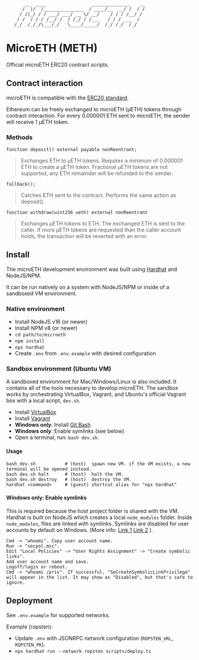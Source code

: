 ```
       __  ____                 _______________   __
      /  |/  /_______________  / ____/__  __/ /  / /
     / /|_/ / / ___/ ___/ __ \/ __/    / / / /__/ /
    / /  / / / /__/ /  / /_/ / /___   / / / ___  /
   /_/  /_/_/\___/_/   \____/_____/  /_/ /_/  /_/

```

# MicroETH (METH)

Official microETH ERC20 contract scripts.

## Contract interaction

microETH is compatible with the [ERC20 standard](https://ethereum.org/en/developers/docs/standards/tokens/erc-20/).

Ethereum can be freely exchanged to microETH (μETH) tokens through contract interaction. For every 0.000001 ETH sent to microETH, the sender will receive 1 μETH token.

### Methods

```
function deposit() external payable nonReentrant;
```
> Exchanges ETH to μETH tokens. Requires a minimum of 0.000001 ETH to create a μETH token. Fractional μETH tokens are not supported, any ETH remainder will be refunded to the sender.


```
fallback();
```
> Catches ETH sent to the contract. Performs the same action as deposit().

```
function withdraw(uint256 ueth) external nonReentrant
```
> Exchanges μETH tokens to ETH. The exchanged ETH is sent to the caller. If more μETH tokens are requested than the caller account holds, the transaction will be reverted with an error.

## Install

The microETH development environment was built using [Hardhat](https://hardhat.org/) and NodeJS/NPM.

It can be run natively on a system with NodeJS/NPM or inside of a sandboxed VM environment.

### Native environment

* Install NodeJS v16 (or newer)
* Install NPM v8 (or newer)
* `cd path/to/microeth`
* `npm install`
* `npx hardhat`
* Create `.env` from `.env.example` with desired configuration

### Sandbox environment (Ubuntu VM)

A sandboxed environment for Mac/Windows/Linux is also included. It contains all of the tools necessary to develop microETH. The sandbox works by orchestrating VirtualBox, Vagrant, and Ubuntu's official Vagrant box with a local script, `dev.sh`.

* Install [VirtualBox](https://www.virtualbox.org/wiki/Downloads)
* Install [Vagrant](https://www.vagrantup.com/downloads)
* **Windows only**: Install [Git Bash](https://gitforwindows.org/)
* **Windows only**: Enable symlinks (see below)
* Open a terminal, run: `bash dev.sh`.

#### Usage

```
bash dev.sh           # (host)  spawn new VM. if the VM exists, a new terminal will be opened instead.
bash dev.sh halt      # (host)  halt the VM.
bash dev.sh destroy   # (host)  destroy the VM.
hardhat <command>     # (guest) shortcut alias for "npx hardhat"
```

#### Windows only: Enable symlinks

This is required because the host project folder is shared with the VM. Hardhat is built on NodeJS which creates a local `node_modules` folder. Inside `node_modules`, files are linked with symlinks. Symlinks are disabled for user accounts by default on Windows. (More info: [Link 1](https://www.speich.net/articles/en/2018/12/24/virtualbox-6-how-to-enable-symlinks-in-a-linux-guest-os/) [Link 2](https://github.com/npm/npm/issues/992#issuecomment-289935776) ).

```
Cmd -> "whoami". Copy user account name.
Run -> "secpol.msc".
Edit "Local Policies" -> "User Rights Assignment" -> "Create symbolic links".
Add user account name and save.
Logoff/login or reboot.
Cmd -> "whoami /priv". If successful, "SeCreateSymbolicLinkPrivilege" will appear in the list. It may show as "Disabled", but that's safe to ignore.
```

## Deployment

See `.env.example` for supported networks.

Example (ropsten):

* Update `.env` with JSONRPC network configuration (`ROPSTEN_URL`, `ROPSTEN_PK`).
* `npx hardhat run --network ropsten scripts/deploy.ts`
